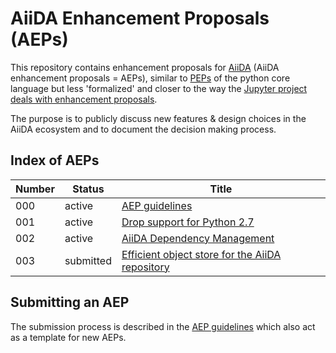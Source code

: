 # AiiDA Enhancement Proposals (AEPs)

This repository contains enhancement proposals for [AiiDA](www.aiida.net) (AiiDA
enhancement proposals = AEPs), similar to
[PEPs](https://www.python.org/dev/peps/) of the python core language but
less 'formalized' and closer to the way the [Jupyter project deals
with enhancement proposals](https://github.com/jupyter/enhancement-proposals).

The purpose is to publicly discuss new features & design choices in the AiiDA
ecosystem and to document the decision making process.


## Index of AEPs 

| Number | Status           | Title                                                            |
|--------|------------------|------------------------------------------------------------------|
| 000    | active           | [AEP guidelines](000_aep_guidelines/readme.md)                   | 
| 001    | active           | [Drop support for Python 2.7](001_drop_python2/)                 |
| 002    | active           | [AiiDA Dependency Management](002_dependency_management/)        |
| 003    | submitted        | [Efficient object store for the AiiDA repository](003_efficient_object_store_for_repository/)        |

## Submitting an AEP
The submission process is described in the [AEP guidelines](000_aep_guidelines/readme.md) which also act as a template for new AEPs. 
